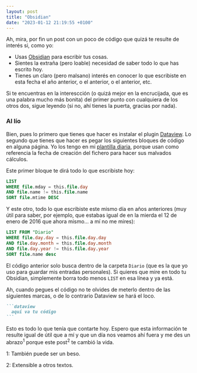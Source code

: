```yaml
---
layout: post
title: "Obsidian"
date: "2023-01-12 21:19:55 +0100"
---
```


Ah, mira, por fin un post con un poco de código que quizá te resulte de interés si, como yo:

- Usas [Obsidian](https://obsidian.md) para escribir tus cosas.  
- Sientes la extraña (pero loable) necesidad de saber todo lo que has escrito hoy.  
- Tienes un claro (pero malsano) interés en conocer lo que escribiste en esta fecha el año anterior, o el anterior, o el
anterior, etc.<!-- break -->

Si te encuentras en la interescción (o quizá mejor en la encrucijada, que es
una palabra mucho más bonita) del primer punto con cualquiera de los otros dos,
sigue leyendo (si no, ahí tienes la puerta, gracias por nada).

### Al lío 

Bien, pues lo primero que tienes que hacer es instalar el plugin
[Dataview](https://github.com/blacksmithgu/obsidian-dataview). Lo segundo que
tienes que hacer es pegar los siguientes bloques de código en alguna página. Yo
los tengo en mi [plantilla diaria](https://help.obsidian.md/Plugins/Daily+notes), porque usan como referencia la fecha de creación del fichero para hacer sus malvados cálculos.

Este primer bloque te dirá todo lo que escribiste hoy:

```sql
LIST 
WHERE file.mday = this.file.day 
AND file.name != this.file.name 
SORT file.mtime DESC
```

Y este otro, todo lo que escribiste este mismo día en años anteriores (muy útil para saber, por ejemplo, que estabas
igual de en la mierda el 12 de enero de 2016 que ahora mismo… a mí no me mires):

```sql
LIST FROM "Diario" 
WHERE file.day.day = this.file.day.day
AND file.day.month = this.file.day.month
AND file.day.year != this.file.day.year
SORT file.name desc
```

El código anterior solo busca dentro de la carpeta `Diario` (que es la que yo
uso para guardar mis entradas personales). Si quieres que mire en todo tu
Obsidian, simplemente borra todo menos `LIST` en esa línea y ya está.

Ah, cuando pegues el código no te olvides de meterlo dentro de las siguientes marcas, o de lo contrario Dataview se hará el loco.

~~~markdown
```dataview
  aquí va tu código
```
~~~

Esto es todo lo que tenía que contarte hoy. Espero que esta información te resulte
igual de útil que a mí y que un día nos veamos ahí fuera y me des
un abrazo<sup>1</sup> porque este post<sup>2</sup> te cambió la vida.

<div class="Footnotes">
<p>1: También puede ser un beso.</p>
<p>2: Extensible a otros textos.</p>
</div>



